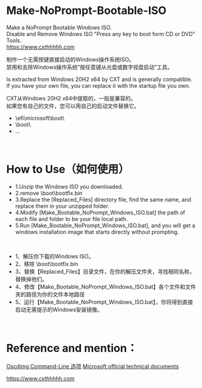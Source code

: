 # Make-NoPrompt-Bootable-ISO
 Make a NoPrompt Bootable Windows ISO.  
 Disable and Remove Windows ISO "Press any key to boot form CD or DVD" Tools.  
 https://www.cxthhhhh.com  
 
制作一个无需按键直接启动的Windows操作系统ISO。  
禁用和去除Windows操作系统“按任意键从光盘或数字视盘启动”工具。  

Is extracted from Windows 20H2 x64 by CXT and is generally compatible.  
If you have your own file, you can replace it with the startup file you own.  

CXT从Windows 20H2 x64中提取的，一般是兼容的。  
如果您有自己的文件，您可以用自己的启动文件替换它。  

- \efi\microsoft\boot\
- \boot\
- ...
<br>

# How to Use（如何使用）
- 1.Unzip the Windows ISO you downloaded.
- 2.remove \boot\bootfix.bin
- 3.Replace the [Replaced_Files] directory file, find the same name, and replace them in your unzipped folder.
- 4.Modify [Make_Bootable_NoPrompt_Windows_ISO.bat] the path of each file and folder to be your file local path.
- 5.Run [Make_Bootable_NoPrompt_Windows_ISO.bat], and you will get a windows installation image that starts directly without prompting.  

<br>

- 1、解压你下载的Windows ISO。
- 2、移除 \boot\bootfix.bin
- 3、替换【Replaced_Files】目录文件，在你的解压文件夹，寻找相同名称，替换掉他们。
- 4、修改【Make_Bootable_NoPrompt_Windows_ISO.bat】各个文件和文件夹的路径为你的文件本地路径
- 5、运行【Make_Bootable_NoPrompt_Windows_ISO.bat】，你将得到直接启动无需提示的Windows安装镜像。

<br>

# Reference and mention：
[Oscdimg Command-Line 选项](https://docs.microsoft.com/zh-cn/windows-hardware/manufacture/desktop/oscdimg-command-line-options)
[Microsoft official technical documents](https://docs.microsoft.com/zh-cn/archive/blogs/jhoward/hyper-v-generation-2-virtual-machines-part-9)

https://www.cxthhhhh.com